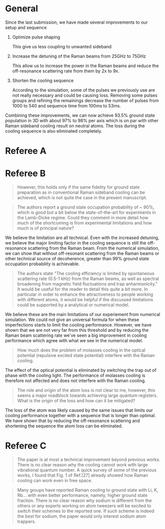 # General

Since the last submission, we have made several improvements to our setup and sequence

1. Optimize pulse shaping

    This give us less coupling to unwanted sideband

2. Increase the detuning of the Raman beams from 25GHz to 75GHz

    This allow us to increase the power in the Raman beams and reduce the off-resonance
    scattering rate from them by 2x to 9x.

3. Shorten the cooling sequence

    According to the simulation, some of the pulses we previously use are not
    really necessary and could be causing loss. Removing some pulses groups
    and refining the remainings decrease the number of pulses from 1000 to 540
    and sequence time from 100ms to 53ms.

Combining these improvements, we can now achieve 93.5\% ground state population in 3D with
about 97\% to 98\% per axis which is on par with other Raman sideband cooling result
on neutral atoms. The loss during the cooling sequence is also eliminated completely.

# Referee A

# Referee B

> However, this holds only if the same fidelity for ground state preparation
> as in conventional Raman sideband cooling can be achieved,
> which is not quite the case in the present manuscript.

> The authors report a ground state occupation probability of ~ 90%,
> which is good but a bit below the state-of-the-art for experiments in the Lamb-Dicke regime.
> Could they comment in more detail how much of the shortcoming
> is from experimental limitations and how much is of principal nature?

We believe the limitation are all technical.
Even with the increased detuning, we believe the major limiting factor in the cooling
sequence is still the off-resonance scattering from the Raman beam.
From the numerical simulation,
we can show that without off-resonant scattering from the Raman beams or other technical source
of decoherence, greater than 99% ground state occupation probability is achievable.

> The authors state "The cooling efficiency is limited by spontaneous scattering rate
> (0.5-1 kHz) from the Raman beams, as well as spectral broadening from magnetic field
> fluctuations and trap anharmonicity."
> It would be useful for the reader to detail this quite a bit more.
> In particular in order to enhance the attractiveness to people working
> with different atoms, it would be helpful if the discussed limitations
> could be supported by a analytical or numerical model.

We believe these are the main limitations of our experiement from numerical simulation.
We could not give an universal formula for when these imperfections starts to limit the
cooling performance. However, we have shown that we are not very far from this threshold
and by reducing the Raman beam scattering rate we've seen a big improvement in cooling
performance which agree with what we see in the numerical model.

> How much does the problem of molasses cooling in the optical
> potential (repulsive excited state potential) interfere with the Raman
> cooling.

The effect of the optical potential is eliminated by switching the trap out of phase
with the cooling light. The performance of molasses cooling is therefore not affected
and does not interfere with the Raman cooling.

> The role and origin of the atom loss is not clear to me, however,
> this seems a major roadblock towards achieving large quantum
> registers. What is the origin of the loss and how can it be mitigated?

The loss of the atom was likely caused by the same issues that limits our cooling performance
together with a sequence that is longer than optimal. We have shown that by reducing
the off-resonance scattering and shortening the sequence the atom loss can be eliminated.

# Referee C

> The paper is at most a technical improvement beyond previous works.
> There is no clear reason why the cooling cannot work with large
> vibrational quantum number. A quick survey of some of the previous
> works, I found that Fig. 1 of Ref.[27] already showed how Raman
> cooling can work even in free space.

> Many groups have reported Raman cooling to ground state with Li, K,
> Rb... with even better performance, namely, higher ground state
> fraction. There is no clear reason why sodium is different from the
> others or any experts working on atom tweezers will be excited to
> switch their schemes to the reported one. If such scheme is indeed the
> best for sodium, the paper would only interest sodium atom trappers.
